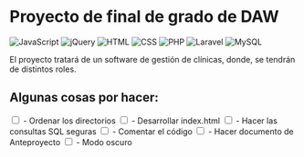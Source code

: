 # Proyecto de final de grado de DAW
![JavaScript](https://img.shields.io/badge/JavaScript-ES6-yellow?logo=javascript)
![jQuery](https://img.shields.io/badge/jQuery-3.7.1-yellow?logo=jQuery)
![HTML](https://img.shields.io/badge/HTML-gray?logo=html5)
![CSS](https://img.shields.io/badge/CSS-gray?logo=css3)
![PHP](https://img.shields.io/badge/PHP-gray?logo=php)
![Laravel](https://img.shields.io/badge/Laravel-gray?logo=laravel)
![MySQL](https://img.shields.io/badge/MySQL-gray?logo=mysql)

El proyecto tratará de un software de gestión de clínicas, donde, se tendrán de distintos roles.

## Algunas cosas por hacer:

<input type="checkbox"> - Ordenar los directorios
<input type="checkbox"> - Desarrollar index.html
<input type="checkbox"> - Hacer las consultas SQL seguras
<input type="checkbox"> - Comentar el código
<input type="checkbox"> - Hacer documento de Anteproyecto
<input type="checkbox"> - Modo oscuro